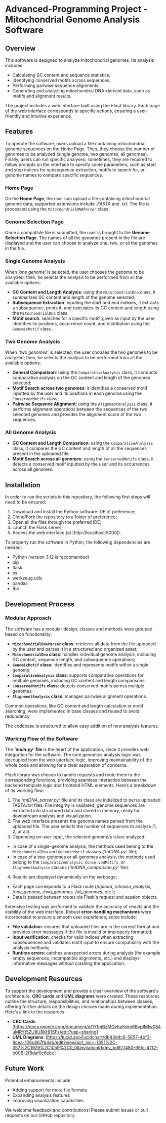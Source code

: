 # Advanced-Programming Project - Mitochondrial Genome Analysis Software

## Overview
This software is designed to analyze mitochondrial genomes. Its analysis includes:

* Calculating GC content and sequence statistics;
* Identifying conserved motifs across sequences;
* Performing pairwise sequence alignments;
* Generating and analyzing mitochondrial DNA-derived data, such as motifs and alignment results.

The project includes a web interface built using the *Flask* library. Each page of the web interface corresponds to specific actions, ensuring a user-friendly and intuitive experience.

## Features
To operate the software, users upload a file containing mitochondrial genome sequences on the Home Page.
Then, they choose the number of genomes to be analyzed (single genome, two genomes, all genomes).
Finally, users can run specific analyses; sometimes, they are required to follow prompts on the interface to specify some parameters, such as start and stop indices for subsequence extraction, motifs to search for, or genome names to compare specific sequences.

### Home Page
On the **Home Page**, the user can upload a file containing mitochondrial genome data; supported extensions include *.FASTA* and *.txt*. 
The file is processed using the *`MitochondrialDNAParser`* class.

### Genome Selection Page
Once a compatible file is submitted, the user is brought to the **Genome Selection Page**.
The names of all the genomes present in the file are displayed and the user can choose to analyze one, two, or all the genomes in the file.

### Single Genome Analysis
When *‘one genome’* is selected, the user chooses the genome to be analyzed; then, he selects the analysis to be performed from all the available options:

* **GC Content and Length Analysis**: using the `MitochondrialDna` class, it summarizes GC content and length of the genome selected;
* **Subsequence Extraction**: inputing the start and end indexes, it extracts a subsequence, prints it, and calculates its GC content and length using the `MitochondrialDna` class.
* **Motif search**: searches for a specific motif, given as input by the user, identifies its positions, occurrence count, and distribution using the `GenomicMotif` class.

### Two Genome Analysis
When *‘two genomes’* is selected, the user chooses the two genomes to be analyzed; then, he selects the analysis to be performed from all the available options:

* **General Comparison**: using the `ComparativeAnalysis` class, it conducts comparative analysis on the GC content and length of the genomes selected;
* **Motif Search across two genomes**: it identifies a conserved motif inputted by the user and its positions in each genome using the `ConservedMotifs` class;
* **Pairwise Sequence Alignment**: using the `AlignmentAnalysis`  class, it performs alignment operations between the sequences of the two selected genomes and provides the alignment score of the two sequences.

### All Genome Analysis

* **GC Content and Length Comparison**: using the `ComparativeAnalysis` class, it compares the GC content and length of all the sequences present in the uploaded file;
* **Motif Search across all genomes**: using the `ConservedMotifs` class, it detects a conserved motif inputted by the user and its occurrences across all genomes.


## Installation
In order to run the scripts in this repository, the following first steps will need to be ensured:

1. Download and install the Python software IDE of preference;
2. Clone/Fork the repository to a folder of preference;
3. Open all the files through the preferred IDE;
4. Launch the Flask server;
5. Access the web interface (at [http://localhost:5000]).

To properly run the software in Python, the following dependencies are needed:

* Python (version 3.12 is reccomanded)
* pip
* flask
* os
* werkzeug.utils
* pandas
* Bio

## Development Process
### Modular Approach
The software has a modular design; classes and methods were grouped based on functionality:

* **`MitochondrialDNAParser` class**: retrieves all data from the file uploaded by the user and parses it in a structured and organized asset;
* **`MitochondrialDna` class**: handles individual genome analysis, including GC content, sequence length, and subsequence operations;
* **`GenomicMotif` class**: identifies and represents motifs within a single genome;
* **`ComparativeAnalysis` class**: supports comparative operations for multiple genomes, including GC content and length comparisons;
* **`ConservedMotifs` class**: detects conserved motifs across multiple genomes;
* **`AlignmentAnalysis` class**: manages pairwise alignment operations.

Common operations, like GC content and length calculation or motif searching, were implemented in base classes and reused to avoid redundancy.

The codebase is structured to allow easy addition of new analysis features.

### Working Flow of the Software
The ***’main.py’* file** is the heart of the application, since it provides web integration for the software. The core genomics analysis logic was decoupled from the web interface logic, improving maintainability of the whole code and allowing for a clear separation of concerns.

*Flask* library was chosen to handle requests and route them to the corresponding functions, providing seamless interaction between the backend template logic and frontend HTML elements. Here’s a breakdown of its working flow:

1. The *‘mtDNA_parser.py’* file and its class are initialized to parse uploaded FASTA/txt files. File integrity is validated; genome sequences are extracted into structured data and stored in memory, ready for downstream analysis and visualization.
2. The web interface presents the genome names parsed from the uploaded file. The user selects the number of sequences to analyze (1, 2, or all).
3. Depending on user input, the selected genome/s is/are analyzed:
*  In case of a single-genome analysis, the methods used belong to the  `MitochondrialDna` and `GenomicMotif` classes (*‘mtDNA.py’* file);
*  In case of a two-genomes or all-genomes analysis, the methods used belong to the `ComparativeAnalysis`, `ConservedMotifs`, or `AlignmentAnalysis` classes (*‘mtDNA_comparison.py’* file).
4. Results are displayed dynamically on the webpage:
*  Each page corresponds to a Flask route (*/upload, /choose_analysis, /one_genome, /two_genomes, /all_genomes*, etc.);
*  Data is passed between routes via Flask's request and session objects.

Extensive testing was performed to validate the accuracy of results and the stability of the web interface.
Robust **error-handling mechanisms** were incorporated to ensure a smooth user experience; some include:

* **File validation**: ensures that uploaded files are in the correct format and provides error messages if the file is invalid or improperly formatted;
* **Input verification**: checks for valid indices when extracting subsequences and validates motif input to ensure compatibility with the analysis methods;
* **Runtime errors**: catches unexpected errors during analysis (for example empty sequences, incompatible alignments, etc.) and displays informative messages without crashing the application.

## Development Resources
To support the development and provide a clear overview of the software's architecture, **CRC cards** and **UML diagrams** were created. These resources outline the structure, responsibilities, and relationships between classes, offering further details on the design choices made during implementation. Here’s a link to the resources:

* **CRC Cards**: [https://docs.google.com/document/d/1YfmBzMQvhpKvkv6BvpIMIw084uMRYt5ZU8U8KHi1SFs/edit?usp=sharing]
* **UML Diagrams**: [https://lucid.app/lucidchart/db43d4c6-5857-4bf3-9cea-106c867fb4eb/edit?viewport_loc=-1351%2C-357%2C1929%2C1059%2C0_0&invitationId=inv_bd977480-95fc-47f2-b006-2f8daf0c6ebc]

## Future Work
Potential enhancements include:

* Adding support for more file formats
* Expanding analysis features
* Improving visualization capabilities

We welcome feedback and contributions! Please submit issues or pull requests on our GitHub repository. 
